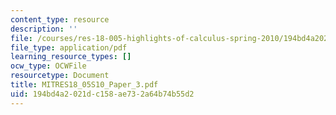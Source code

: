 ```yaml
---
content_type: resource
description: ''
file: /courses/res-18-005-highlights-of-calculus-spring-2010/194bd4a2021dc158ae732a64b74b55d2_MITRES18_05S10_Paper_3.pdf
file_type: application/pdf
learning_resource_types: []
ocw_type: OCWFile
resourcetype: Document
title: MITRES18_05S10_Paper_3.pdf
uid: 194bd4a2-021d-c158-ae73-2a64b74b55d2
---
```

